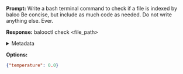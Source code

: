 **Prompt:**
Write a bash terminal command to check if a file is indexed by baloo
Be concise, but include as much code as needed. Do not write anything else. Ever.


**Response:**
balooctl check <file_path>

<details><summary>Metadata</summary>

- Duration: 1532 ms
- Datetime: 2023-10-31T13:35:21.153208
- Model: gpt-3.5-turbo-0613

</details>

**Options:**
```json
{"temperature": 0.0}
```

